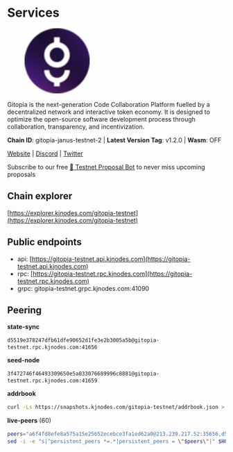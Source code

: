 # Services

<figure><img src="https://raw.githubusercontent.com/kj89/cosmos-images/main/logos/gitopia.png" width="150" alt=""><figcaption></figcaption></figure>

Gitopia is the next-generation Code Collaboration Platform fuelled by  a decentralized network and interactive token economy. It is designed  to optimize the open-source software development process through  collaboration, transparency, and incentivization.

**Chain ID**: gitopia-janus-testnet-2 | **Latest Version Tag**: v1.2.0 | **Wasm**: OFF

[Website](https://gitopia.com/) | [Discord](https://discord.gg/hFTXCGNYDZ) | [Twitter](https://twitter.com/gitopiaDAO)



Subscribe to our free [🤖 Testnet Proposal Bot](https://t.me/kjnodes_testnet_proposal_bot) to never miss upcoming proposals


## Chain explorer
[https://explorer.kjnodes.com/gitopia-testnet](https://explorer.kjnodes.com/gitopia-testnet)

## Public endpoints

* api: [https://gitopia-testnet.api.kjnodes.com](https://gitopia-testnet.api.kjnodes.com)
* rpc: [https://gitopia-testnet.rpc.kjnodes.com](https://gitopia-testnet.rpc.kjnodes.com)
* grpc: gitopia-testnet.grpc.kjnodes.com:41090

## Peering

**state-sync**

```text
d5519e378247dfb61dfe90652d1fe3e2b3005a5b@gitopia-testnet.rpc.kjnodes.com:41656
```

**seed-node**

```text
3f472746f46493309650e5a033076689996c8881@gitopia-testnet.rpc.kjnodes.com:41659
```

**addrbook**
```bash
curl -Ls https://snapshots.kjnodes.com/gitopia-testnet/addrbook.json > $HOME/.gitopia/config/addrbook.json
```

**live-peers** (60)
```bash
peers="a6f4fd8efe8a575a15e25652ecebce3fa1ed62a0@213.239.217.52:35656,d5519e378247dfb61dfe90652d1fe3e2b3005a5b@65.109.68.190:41656,98a1522fc5c2c200f8363ba5885771e7ec1ab5c7@65.21.123.172:41656,5c2a752c9b1952dbed075c56c600c3a79b58c395@195.3.220.140:27036,63381c5528ed8ca93f9ba31008a9630d21b29a97@142.132.152.46:46656,6ea375302fdd319ef64e013f469e286faf739da8@213.239.207.165:20086,4e4f87cfa1993f4f3f7645c41f469987cafdf960@85.10.202.135:12656,dc53e8e177319816b1c898ca79f821369ea96b26@209.145.56.41:41656,eccdf1d5bf33bc1733838562b4d4a4a45869c3a8@135.181.183.93:41656,61c85d47e1dd86d5a5849450b849078d4d13184b@85.239.244.123:26656,399d4e19186577b04c23296c4f7ecc53e61080cb@34.143.189.236:26656,b745e0c6a1e0c7ec248ec274cfd038ed4bc4c2cf@65.21.134.202:26356,98bdfc67810bf7ac8f5c45b2c677b4bf199eb42e@185.193.67.65:41656,f0b8227e40f25eaec0e25b9e91ca199d2d9a1ecb@167.86.94.177:656,9bb344d83fc1fafc4bce6b8e4a95b82f37ac4f31@82.208.20.136:26656,943dbf5b8694620c1e0cce336d6a8a3327929c77@65.109.122.105:60656,bbc6a1e115185d5bffcbbf5520dca1c3d626e599@109.123.255.50:26656,9912d5c8d59b7736b0702b18aeb386efe7e46f3f@164.68.111.239:656,247dbc8048be7c024c5f5deee45c18bd2f19bc93@116.203.35.46:36656,1f0f03a1c845e810e5cfeb0d960639c637d049fe@154.26.131.130:36656,0eb70bf5e2403694109f9bba184570074c2dfdd5@38.242.235.255:26656,007d2419fea80aee707d009af0153f5105c53379@38.242.139.164:656,a01190017638bdd910691cb2c8b6229ef8db86ef@82.208.21.100:26656,3989c44e8af3427b22a71a94185e85df99d450b4@149.102.158.188:41656,4e0e57bcac8aa2bc3188d5b7845eeee61a61f3f0@194.163.170.165:26656,bc688b2be879ba5bfa34587e096a9c9a4df2e6d4@45.151.122.116:656,37c3d29df83da59e5a258d413e2f89365ab05711@85.239.243.12:656,417311f0ceeff950dd9bf0f389e5a9c5ed8d22cd@146.190.88.155:41656,aebc099e0b46b2eb8875b1c885584462132428b6@85.239.248.84:26656,05182a9b6121c9fcbb493f9bb3843e20e076e479@38.242.231.113:656,292c099fc654a1331d3b62a1b939f867b62ef434@45.85.147.242:656,c09aa43e7149a6bf784d11867ebb4135996016d6@213.239.215.77:26656,4cd60a4dd4211d38d948a86a614f1fd8d3d274eb@75.119.153.139:656,f0a82f850a0da74c32836b125a52bdfd9a78fdd7@65.108.105.48:11356,7f4671d3657afcb77e3f23f53fadfc576e97871b@38.242.241.58:26656,d318a60a25b7a84322a8083709ff8e8bbe82ddb7@65.108.13.154:26656,098c8f3e70fa1f1bbb447903aea96b8e1f025f13@141.95.145.41:26656,3e5ba61e8481c6c71d3f2cc022dd6671ed7cacf8@65.21.170.3:41656,635455fc5a4645f36d01a27e4932360bb2871803@94.41.17.212:36656,8bec864d68a2542233ba37ac94c723fdf0b8e175@45.151.122.136:656,43739b82ac0a52697543fff3ac00d267399c1d2d@84.54.23.4:41656,082e95b5d5351e68dcfb24dff802f9064cfd5a4c@65.109.92.241:51056,9c265cb98c21d6748822ca2bed0accacdd8449db@38.242.205.25:26656,8f5935761a8bc93c7eaf9fc8bb29b4b184269447@46.8.210.144:26656,f026faf0dfc8a19f8029c6ec08d1e8454a2c9475@149.102.133.56:26656,ed177ff3cf334df1a6c190438b0c7b5dd64b423a@45.151.122.140:656,d2975b49708dc92ee3b7da1d72e3eee3119d1d0c@167.86.105.216:656,2cb84ea62ec0fbb9831b4fe9847b2adfe43c6f8d@65.21.0.128:41656,66f94651fb02f277c90c605a38df549d3c0a9269@75.119.151.217:26656,6fa19dbe0236fc9328513ced95d9dd6f8330dbf3@34.160.118.165:26656,81f9bdd0e1e01390b70df7544b45efdccb52e41c@84.54.23.199:26656,32230c9132ec36dc8510ba57330a30f3d34e3eeb@65.109.70.23:11356,c84906b19dc7dc7bda94ab2167d4b0af64a28b49@45.151.122.191:656,08bfc8858aef75a54cba82050784a7bcd97c8012@161.97.157.111:41656,d5006b48f6d89a8c803d87ae8788b4ce3b45bb0a@65.109.116.110:26656,eaa9978430e55663346eb61312cd5ecc21448b25@38.242.139.153:656,7d819fa869f7c5b42c2c7a9538e1a9e7a52cfdee@65.108.226.26:24656,3e757ff8f7388393af67809a5646142965bc6808@80.65.211.229:656,d9d59b442e46f142394fcdf2f246ca8c7b2b7ce9@149.102.146.36:26656,7da6c90fe420bca73b5274884236134acf49d565@35.168.32.254:26656"
sed -i -e "s|^persistent_peers *=.*|persistent_peers = \"$peers\"|" $HOME/.gitopia/config/config.toml
```
